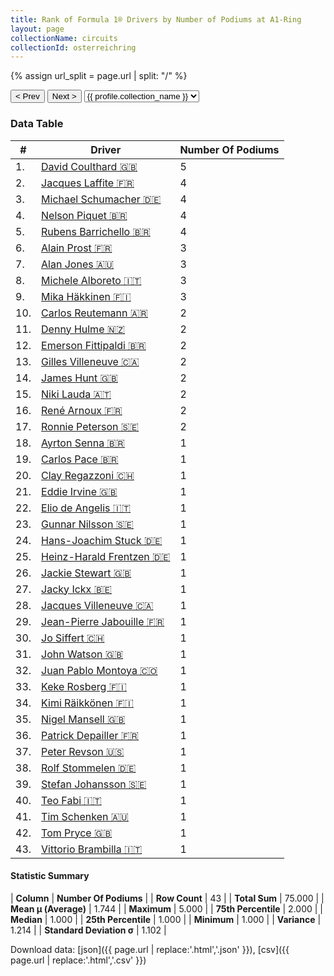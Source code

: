```yaml
---
title: Rank of Formula 1® Drivers by Number of Podiums at A1-Ring
layout: page
collectionName: circuits
collectionId: osterreichring
---
```


{% assign url_split = page.url | split: "/" %}
<div id="collection-navigation">
<button onclick="selector.options[selector.selectedIndex-1].value && (window.location = selector.options[selector.selectedIndex-1].value);">&lt; Prev</button>
<button onclick="selector.options[selector.selectedIndex+1].value && (window.location = selector.options[selector.selectedIndex+1].value);">Next &gt;</button>
<select id="selector" onchange="this.options[this.selectedIndex].value && (window.location = this.options[this.selectedIndex].value);">
  {% for collectionId in site.data[page.collectionName].refs %}
    {% if collectionId == page.collectionId %}
      {% assign selected = "selected" %}
    {% else %}
      {% assign selected = "" %}
    {% endif %}
    {% assign profile = site.data[page.collectionName][collectionId].profile %}
    <option value="/f1/{{ page.collectionName }}/{{ collectionId }}/{{ url_split[4] }}" {{ selected }}>{{ profile.collection_name }}</option>
  {% endfor %}
</select>
</div>

<canvas id="chart" width="400" height="180"></canvas>
<script>
var data = {
    "datasets": [
        {
            "backgroundColor": [
                "#9C8E8D",
                "#9C8E8D",
                "#9C8E8D",
                "#9C8E8D",
                "#9C8E8D",
                "#9C8E8D",
                "#9C8E8D",
                "#9C8E8D",
                "#9C8E8D",
                "#9C8E8D",
                "#9C8E8D",
                "#9C8E8D",
                "#9C8E8D",
                "#9C8E8D",
                "#9C8E8D",
                "#9C8E8D",
                "#9C8E8D",
                "#9C8E8D",
                "#9C8E8D",
                "#9C8E8D",
                "#9C8E8D",
                "#9C8E8D",
                "#9C8E8D",
                "#9C8E8D",
                "#9C8E8D",
                "#9C8E8D",
                "#9C8E8D",
                "#9C8E8D",
                "#9C8E8D",
                "#9C8E8D",
                "#9C8E8D",
                "#9C8E8D",
                "#9C8E8D",
                "#9C8E8D",
                "#9C8E8D",
                "#9C8E8D",
                "#9C8E8D",
                "#9C8E8D",
                "#9C8E8D",
                "#9C8E8D",
                "#9C8E8D",
                "#9C8E8D",
                "#9C8E8D"
            ],
            "borderColor": [
                "#1D181E",
                "#1D181E",
                "#1D181E",
                "#1D181E",
                "#1D181E",
                "#1D181E",
                "#1D181E",
                "#1D181E",
                "#1D181E",
                "#1D181E",
                "#1D181E",
                "#1D181E",
                "#1D181E",
                "#1D181E",
                "#1D181E",
                "#1D181E",
                "#1D181E",
                "#1D181E",
                "#1D181E",
                "#1D181E",
                "#1D181E",
                "#1D181E",
                "#1D181E",
                "#1D181E",
                "#1D181E",
                "#1D181E",
                "#1D181E",
                "#1D181E",
                "#1D181E",
                "#1D181E",
                "#1D181E",
                "#1D181E",
                "#1D181E",
                "#1D181E",
                "#1D181E",
                "#1D181E",
                "#1D181E",
                "#1D181E",
                "#1D181E",
                "#1D181E",
                "#1D181E",
                "#1D181E",
                "#1D181E"
            ],
            "borderWidth": 1,
            "data": [
                5.0,
                4.0,
                4.0,
                4.0,
                4.0,
                3.0,
                3.0,
                3.0,
                3.0,
                2.0,
                2.0,
                2.0,
                2.0,
                2.0,
                2.0,
                2.0,
                2.0,
                1.0,
                1.0,
                1.0,
                1.0,
                1.0,
                1.0,
                1.0,
                1.0,
                1.0,
                1.0,
                1.0,
                1.0,
                1.0,
                1.0,
                1.0,
                1.0,
                1.0,
                1.0,
                1.0,
                1.0,
                1.0,
                1.0,
                1.0,
                1.0,
                1.0,
                1.0
            ],
            "label": "Number Of Podiums"
        }
    ],
    "labels": [
        "David Coulthard",
        "Jacques Laffite",
        "Michael Schumacher",
        "Nelson Piquet",
        "Rubens Barrichello",
        "Alain Prost",
        "Alan Jones",
        "Michele Alboreto",
        "Mika Häkkinen",
        "Carlos Reutemann",
        "Denny Hulme",
        "Emerson Fittipaldi",
        "Gilles Villeneuve",
        "James Hunt",
        "Niki Lauda",
        "René Arnoux",
        "Ronnie Peterson",
        "Ayrton Senna",
        "Carlos Pace",
        "Clay Regazzoni",
        "Eddie Irvine",
        "Elio de Angelis",
        "Gunnar Nilsson",
        "Hans-Joachim Stuck",
        "Heinz-Harald Frentzen",
        "Jackie Stewart",
        "Jacky Ickx",
        "Jacques Villeneuve",
        "Jean-Pierre Jabouille",
        "Jo Siffert",
        "John Watson",
        "Juan Pablo Montoya",
        "Keke Rosberg",
        "Kimi Räikkönen",
        "Nigel Mansell",
        "Patrick Depailler",
        "Peter Revson",
        "Rolf Stommelen",
        "Stefan Johansson",
        "Teo Fabi",
        "Tim Schenken",
        "Tom Pryce",
        "Vittorio Brambilla"
    ]
};
var options = {
  legend: {
    display: false
  },
  scales: {
    xAxes: [{
      ticks: {
        beginAtZero: true,
        maxRotation: 180,
        display: window.innerWidth > 800
      }
    }],
    yAxes: [{
      ticks: {
        beginAtZero: true
      }
    }]
  },
  onResize: function(chart, size) {
    chart.options.scales.xAxes[0].ticks.display = size.width > 800;
  }
};
var chart = new Chart("chart", {
    data: data,
    type: 'bar',
    options: options
});
</script>



### Data Table

| # | Driver | Number Of Podiums |
|--|--|--|
| 1. | [David Coulthard 🇬🇧](/f1/drivers/coulthard) | 5 |
| 2. | [Jacques Laffite 🇫🇷](/f1/drivers/laffite) | 4 |
| 3. | [Michael Schumacher 🇩🇪](/f1/drivers/michael_schumacher) | 4 |
| 4. | [Nelson Piquet 🇧🇷](/f1/drivers/piquet) | 4 |
| 5. | [Rubens Barrichello 🇧🇷](/f1/drivers/barrichello) | 4 |
| 6. | [Alain Prost 🇫🇷](/f1/drivers/prost) | 3 |
| 7. | [Alan Jones 🇦🇺](/f1/drivers/jones) | 3 |
| 8. | [Michele Alboreto 🇮🇹](/f1/drivers/alboreto) | 3 |
| 9. | [Mika Häkkinen 🇫🇮](/f1/drivers/hakkinen) | 3 |
| 10. | [Carlos Reutemann 🇦🇷](/f1/drivers/reutemann) | 2 |
| 11. | [Denny Hulme 🇳🇿](/f1/drivers/hulme) | 2 |
| 12. | [Emerson Fittipaldi 🇧🇷](/f1/drivers/emerson_fittipaldi) | 2 |
| 13. | [Gilles Villeneuve 🇨🇦](/f1/drivers/gilles_villeneuve) | 2 |
| 14. | [James Hunt 🇬🇧](/f1/drivers/hunt) | 2 |
| 15. | [Niki Lauda 🇦🇹](/f1/drivers/lauda) | 2 |
| 16. | [René Arnoux 🇫🇷](/f1/drivers/arnoux) | 2 |
| 17. | [Ronnie Peterson 🇸🇪](/f1/drivers/peterson) | 2 |
| 18. | [Ayrton Senna 🇧🇷](/f1/drivers/senna) | 1 |
| 19. | [Carlos Pace 🇧🇷](/f1/drivers/pace) | 1 |
| 20. | [Clay Regazzoni 🇨🇭](/f1/drivers/regazzoni) | 1 |
| 21. | [Eddie Irvine 🇬🇧](/f1/drivers/irvine) | 1 |
| 22. | [Elio de Angelis 🇮🇹](/f1/drivers/angelis) | 1 |
| 23. | [Gunnar Nilsson 🇸🇪](/f1/drivers/nilsson) | 1 |
| 24. | [Hans-Joachim Stuck 🇩🇪](/f1/drivers/stuck) | 1 |
| 25. | [Heinz-Harald Frentzen 🇩🇪](/f1/drivers/frentzen) | 1 |
| 26. | [Jackie Stewart 🇬🇧](/f1/drivers/stewart) | 1 |
| 27. | [Jacky Ickx 🇧🇪](/f1/drivers/ickx) | 1 |
| 28. | [Jacques Villeneuve 🇨🇦](/f1/drivers/villeneuve) | 1 |
| 29. | [Jean-Pierre Jabouille 🇫🇷](/f1/drivers/jabouille) | 1 |
| 30. | [Jo Siffert 🇨🇭](/f1/drivers/siffert) | 1 |
| 31. | [John Watson 🇬🇧](/f1/drivers/watson) | 1 |
| 32. | [Juan Pablo Montoya 🇨🇴](/f1/drivers/montoya) | 1 |
| 33. | [Keke Rosberg 🇫🇮](/f1/drivers/keke_rosberg) | 1 |
| 34. | [Kimi Räikkönen 🇫🇮](/f1/drivers/raikkonen) | 1 |
| 35. | [Nigel Mansell 🇬🇧](/f1/drivers/mansell) | 1 |
| 36. | [Patrick Depailler 🇫🇷](/f1/drivers/depailler) | 1 |
| 37. | [Peter Revson 🇺🇸](/f1/drivers/revson) | 1 |
| 38. | [Rolf Stommelen 🇩🇪](/f1/drivers/stommelen) | 1 |
| 39. | [Stefan Johansson 🇸🇪](/f1/drivers/johansson) | 1 |
| 40. | [Teo Fabi 🇮🇹](/f1/drivers/fabi) | 1 |
| 41. | [Tim Schenken 🇦🇺](/f1/drivers/schenken) | 1 |
| 42. | [Tom Pryce 🇬🇧](/f1/drivers/pryce) | 1 |
| 43. | [Vittorio Brambilla 🇮🇹](/f1/drivers/brambilla) | 1 |

#### Statistic Summary

| **Column** | **Number Of Podiums** |
| **Row Count** | 43 |
| **Total Sum** | 75.000 |
| **Mean μ (Average)** | 1.744 |
| **Maximum** | 5.000 |
| **75th Percentile** | 2.000 |
| **Median** | 1.000 |
| **25th Percentile** | 1.000 |
| **Minimum** | 1.000 |
| **Variance** | 1.214 |
| **Standard Deviation σ** | 1.102 |

Download data: [json]({{ page.url | replace:'.html','.json' }}), [csv]({{ page.url | replace:'.html','.csv' }})
